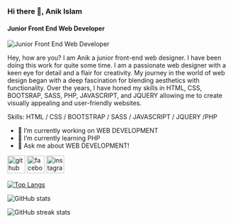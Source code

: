 ### Hi there 👋, Anik Islam
#### Junior Front End Web Developer
![Junior Front End Web Developer](https://scontent.fdac80-1.fna.fbcdn.net/v/t39.30808-6/442438630_122142269408148149_2186513160075919477_n.jpg?_nc_cat=108&ccb=1-7&_nc_sid=5f2048&_nc_eui2=AeGvU7l050zgmI3mN7PDdRsstmA93_TlzM-2YD3f9OXMz60KKPtdOOQaSBDkRDUR3pJuyi0VsUB-gpPw7oB_KTOG&_nc_ohc=UZvXd2vsxL8Q7kNvgFGyWaT&_nc_ht=scontent.fdac80-1.fna&oh=00_AYCOn2lFP9OBw7r8TEQYl5NRbUNas-Aq7U412kOcdTCm6g&oe=66498EF6)

Hey, how are you? I am Anik a junior front-end web designer. I have been doing this work for quite some time. I am a passionate web designer with a keen eye for detail and a flair for creativity. My journey in the world of web design began with a deep fascination for blending aesthetics with functionality. Over the years, I have honed my skills in HTML, CSS, BOOTSRAP, SASS, PHP, JAVASCRIPT, and JQUERY allowing me to create visually appealing and user-friendly websites.

Skills:  HTML / CSS / BOOTSTRAP / SASS / JAVASCRIPT / JQUERY /PHP

- 🔭 I’m currently working on WEB DEVELOPMENT 
- 🌱 I’m currently learning PHP 
- 💬 Ask me about WEB DEVELOPMENT! 


[<img src='https://cdn.jsdelivr.net/npm/simple-icons@3.0.1/icons/github.svg' alt='github' height='40'>](https://github.com/Roni006)  [<img src='https://cdn.jsdelivr.net/npm/simple-icons@3.0.1/icons/facebook.svg' alt='facebook' height='40'>](https://www.facebook.com/Anik)  [<img src='https://cdn.jsdelivr.net/npm/simple-icons@3.0.1/icons/instagram.svg' alt='instagram' height='40'>](https://www.instagram.com/AnikIslam/)  

[![Top Langs](https://github-readme-stats.vercel.app/api/top-langs/?username=Roni006)](https://github.com/anuraghazra/github-readme-stats)

![GitHub stats](https://github-readme-stats.vercel.app/api?username=Roni006&show_icons=true)  

![GitHub streak stats](https://streak-stats.demolab.com/?user=Roni006)  

